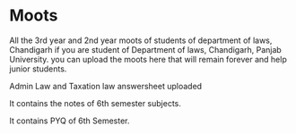 # Moots
All the 3rd year and 2nd year moots of students of department of laws, Chandigarh 
if you are student of Department of laws, Chandigarh, Panjab University.
you can upload the moots here that will remain forever and help junior students.

Admin Law and Taxation law answersheet uploaded 

It contains the notes of 6th semester subjects.

It contains PYQ of 6th Semester.
